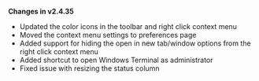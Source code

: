 **Changes in v2.4.35**

- Updated the color icons in the toolbar and right click context menu
- Moved the context menu settings to preferences page
- Added support for hiding the open in new tab/window options from the right click context menu
- Added shortcut to open Windows Terminal as administrator
- Fixed issue with resizing the status column
